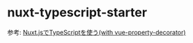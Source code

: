 # nuxt-typescript-starter

参考: [Nuxt.jsでTypeScriptを使う(with vue-property-decorator)](https://dev.classmethod.jp/articles/try-nuxt-ts/)

